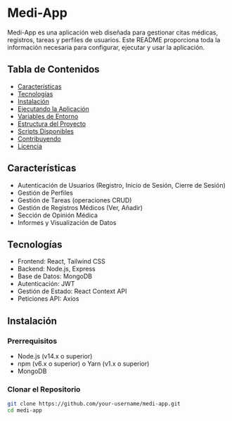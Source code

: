 # Medi-App

Medi-App es una aplicación web diseñada para gestionar citas médicas, registros, tareas y perfiles de usuarios. Este README proporciona toda la información necesaria para configurar, ejecutar y usar la aplicación.

## Tabla de Contenidos
- [Características](#características)
- [Tecnologías](#tecnologías)
- [Instalación](#instalación)
- [Ejecutando la Aplicación](#ejecutando-la-aplicación)
- [Variables de Entorno](#variables-de-entorno)
- [Estructura del Proyecto](#estructura-del-proyecto)
- [Scripts Disponibles](#scripts-disponibles)
- [Contribuyendo](#contribuyendo)
- [Licencia](#licencia)

## Características
- Autenticación de Usuarios (Registro, Inicio de Sesión, Cierre de Sesión)
- Gestión de Perfiles
- Gestión de Tareas (operaciones CRUD)
- Gestión de Registros Médicos (Ver, Añadir)
- Sección de Opinión Médica
- Informes y Visualización de Datos

## Tecnologías
- Frontend: React, Tailwind CSS
- Backend: Node.js, Express
- Base de Datos: MongoDB
- Autenticación: JWT
- Gestión de Estado: React Context API
- Peticiones API: Axios

## Instalación

### Prerrequisitos
- Node.js (v14.x o superior)
- npm (v6.x o superior) o Yarn (v1.x o superior)
- MongoDB

### Clonar el Repositorio
```bash
git clone https://github.com/your-username/medi-app.git
cd medi-app
